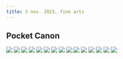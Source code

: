 ```yaml
---
title: 3 nov. 2023, fine arts
---
```


## Pocket Canon

![](IMG_2715.jpg)
![](IMG_2722.jpg)
![](IMG_2724.jpg)
![](IMG_2725.jpg)
![](IMG_2726.jpg)
![](IMG_2727.jpg)
![](IMG_2729.jpg)
![](IMG_2730.jpg)
![](IMG_2732.jpg)
![](IMG_2733.jpg)
![](IMG_2735.jpg)
![](IMG_2737.jpg)
![](IMG_2742.jpg)
![](IMG_2747.jpg)
![](IMG_2750.jpg)